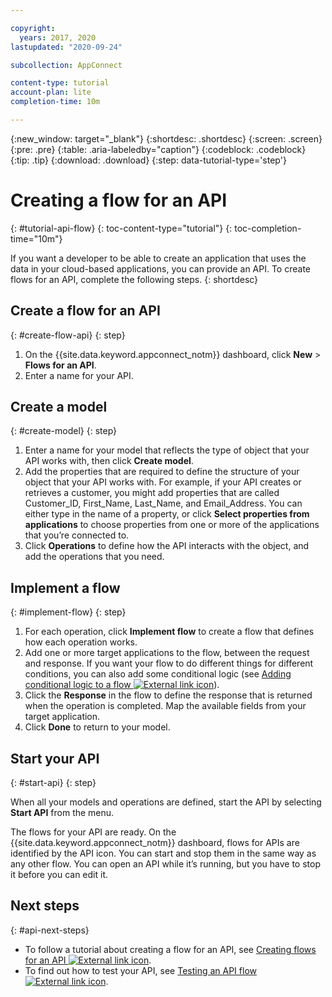 ```yaml
---

copyright:
  years: 2017, 2020
lastupdated: "2020-09-24"

subcollection: AppConnect

content-type: tutorial
account-plan: lite
completion-time: 10m

---
```


{:new_window: target="_blank"}
{:shortdesc: .shortdesc}
{:screen: .screen}
{:pre: .pre}
{:table: .aria-labeledby="caption"}
{:codeblock: .codeblock}
{:tip: .tip}
{:download: .download}
{:step: data-tutorial-type='step'}


# Creating a flow for an API
{: #tutorial-api-flow}
{: toc-content-type="tutorial"}
{: toc-completion-time="10m"}

If you want a developer to be able to create an application that uses the data in your cloud-based applications, you can provide an API. To create flows for an API, complete the following steps.
{: shortdesc}

## Create a flow for an API
{: #create-flow-api}
{: step}

1. On the {{site.data.keyword.appconnect_notm}} dashboard, click **New** > **Flows for an API**.
1. Enter a name for your API.

## Create a model
{: #create-model}
{: step}

1. Enter a name for your model that reflects the type of object that your API works with, then click **Create model**.
1. Add the properties that are required to define the structure of your object that your API works with.
    For example, if your API creates or retrieves a customer, you might add properties that are called Customer_ID, First_Name, Last_Name, and Email_Address. You can either type in the name of a property, or click **Select properties from applications** to choose properties from one or more of the applications that you’re connected to.
1. Click **Operations** to define how the API interacts with the object, and add the operations that you need.

## Implement a flow
{: #implement-flow}
{: step}

1. For each operation, click **Implement flow** to create a flow that defines how each operation works.
1. Add one or more target applications to the flow, between the request and response.
    If you want your flow to do different things for different conditions, you can also add some conditional logic (see [Adding conditional logic to a flow ![External link icon](../../icons/launch-glyph.svg "External link icon")](https://www.ibm.com/support/knowledgecenter/SSTTDS_11.0.0/com.ibm.appconnect.dev.doc/toolbox/conditional-logic-flow.html?cp=SS6KM6)).
1. Click the **Response** in the flow to define the response that is returned when the operation is completed. Map the available fields from your target application.
1. Click **Done** to return to your model.

## Start your API
{: #start-api}
{: step}

When all your models and operations are defined, start the API by selecting **Start API** from the menu.

The flows for your API are ready. On the {{site.data.keyword.appconnect_notm}} dashboard, flows for APIs are identified by the API icon. You can start and stop them in the same way as any other flow. You can open an API while it’s running, but you have to stop it before you can edit it.

## Next steps
{: #api-next-steps}

- To follow a tutorial about creating a flow for an API, see [Creating flows for an API  ![External link icon](../../icons/launch-glyph.svg "External link icon")](https://www.ibm.com/support/knowledgecenter/SSTTDS_11.0.0/com.ibm.appconnect.dev.doc/tutorials/creating-flows-api.html?cp=SS6KM6).
- To find out how to test your API, see [Testing an API flow ![External link icon](../../icons/launch-glyph.svg "External link icon")](https://www.ibm.com/support/knowledgecenter/SSTTDS_11.0.0/com.ibm.appconnect.dev.doc/testing-flows-running.html#testapi).
